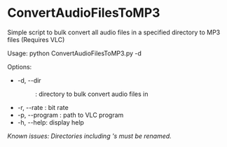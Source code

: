 # ConvertAudioFilesToMP3
Simple script to bulk convert all audio files in a specified directory to MP3 files
(Requires VLC)

Usage: python ConvertAudioFilesToMP3.py -d <directory>

Options:
 * -d, --dir <dir>:       directory to bulk convert audio files in
 * -r, --rate <rate>:     bit rate
 * -p, --program <path>:  path to VLC program
 * -h, --help:            display help

 _Known issues: Directories including 's must be renamed._
